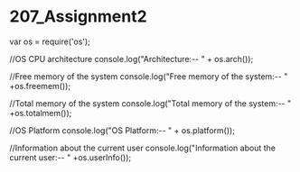 # 207_Assignment2



var os = require('os');

//OS CPU architecture
console.log("Architecture:-- " + os.arch());

//Free memory of the system
console.log("Free memory of the system:-- " +os.freemem());

//Total memory of the system
console.log("Total memory of the system:-- " +os.totalmem());

//OS Platform
console.log("OS Platform:-- " + os.platform());

//Information about the current user
console.log("Information about the current user:-- " +os.userInfo());
